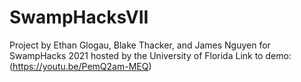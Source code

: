 # SwampHacksVII
Project by Ethan Glogau, Blake Thacker, and James Nguyen for SwampHacks 2021 hosted by the University of Florida
Link to demo: (https://youtu.be/PemQ2am-MEQ)
